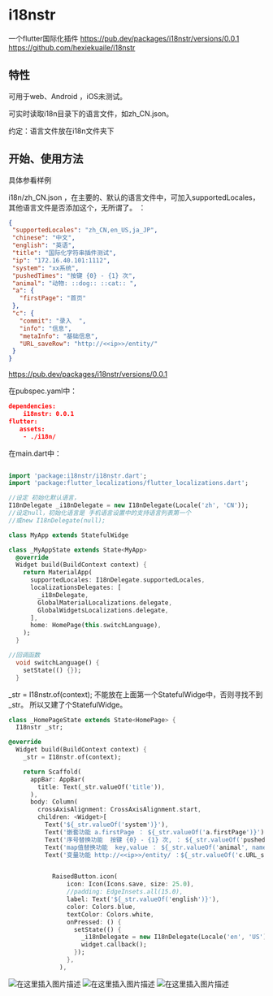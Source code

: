 # i18nstr

一个flutter国际化插件
https://pub.dev/packages/i18nstr/versions/0.0.1
https://github.com/hexiekuaile/i18nstr
## 特性

可用于web、Android ，iOS未测试。

可实时读取i18n目录下的语言文件，如zh_CN.json。

约定：语言文件放在i18n文件夹下
 
 ## 开始、使用方法
 具体参看样例
 
 i18n/zh_CN.json ，在主要的、默认的语言文件中，可加入supportedLocales，其他语言文件是否添加这个，无所谓了。
 ：
 ```json
{
  "supportedLocales": "zh_CN,en_US,ja_JP",
  "chinese": "中文",
  "english": "英语",
  "title": "国际化字符串插件测试",
  "ip": "172.16.40.101:1112",
  "system": "xx系统",
  "pushedTimes": "按键 {0} - {1} 次",
  "animal": "动物: ::dog:: ::cat:: ",
  "a": {
    "firstPage": "首页"
  },
  "c": {
    "commit": "录入  ",
    "info": "信息",
    "metaInfo": "基础信息",
    "URL_saveRow": "http://<<ip>>/entity/"
  }
}
```
https://pub.dev/packages/i18nstr/versions/0.0.1

在pubspec.yaml中：
```json
dependencies:
    i18nstr: 0.0.1
flutter:
   assets:
    - ./i18n/
```
 
 在main.dart中：
 ```dart

import 'package:i18nstr/i18nstr.dart';
import 'package:flutter_localizations/flutter_localizations.dart';

//设定 初始化默认语言，
I18nDelegate _i18nDelegate = new I18nDelegate(Locale('zh', 'CN'));
//设定null，初始化语言是 手机语言设置中的支持语言列表第一个 
//或new I18nDelegate(null);
```

```dart
class MyApp extends StatefulWidge

class _MyAppState extends State<MyApp> 
  @override
  Widget build(BuildContext context) {
    return MaterialApp(
      supportedLocales: I18nDelegate.supportedLocales,
      localizationsDelegates: [
        _i18nDelegate,
        GlobalMaterialLocalizations.delegate,
        GlobalWidgetsLocalizations.delegate,
      ],
      home: HomePage(this.switchLanguage),
    );
  }

//回调函数
  void switchLanguage() {
    setState(() {});
  }
```
_str = I18nstr.of(context);
不能放在上面第一个StatefulWidge中，否则寻找不到_str。
所以又建了个StatefulWidge。
```dart
class _HomePageState extends State<HomePage> {
  I18nstr _str;

@override
  Widget build(BuildContext context) {
    _str = I18nstr.of(context);

    return Scaffold(
      appBar: AppBar(
        title: Text(_str.valueOf('title')),
      ),
      body: Column(
        crossAxisAlignment: CrossAxisAlignment.start,
        children: <Widget>[
          Text('${_str.valueOf('system')}'),
          Text('嵌套功能 a.firstPage ： ${_str.valueOf('a.firstPage')}'),
          Text('序号替换功能  按键 {0} - {1} 次, ： ${_str.valueOf('pushedTimes', args: [50, 80])}'),
          Text('map值替换功能  key,value ： ${_str.valueOf('animal', namedArgs: {'dog': '小狗', 'cat': '小猫'})}'),
          Text('变量功能 http://<<ip>>/entity/ ：${_str.valueOf('c.URL_saveRow')}'),


            RaisedButton.icon(
                icon: Icon(Icons.save, size: 25.0),
                //padding: EdgeInsets.all(15.0),
                label: Text('${_str.valueOf('english')}'),
                color: Colors.blue,
                textColor: Colors.white,
                onPressed: () {
                  setState(() {
                    _i18nDelegate = new I18nDelegate(Locale('en', 'US'));
                    widget.callback();
                  });
                },
              ),
```
 
![在这里插入图片描述](https://imgconvert.csdnimg.cn/aHR0cHM6Ly9yYXcuZ2l0aHVidXNlcmNvbnRlbnQuY29tL2hleGlla3VhaWxlL2kxOG5zdHIvbWFzdGVyL2V4YW1wbGUvaW1hZ2VzLzEucG5n?x-oss-process=image/format,png)
![在这里插入图片描述](https://imgconvert.csdnimg.cn/aHR0cHM6Ly9yYXcuZ2l0aHVidXNlcmNvbnRlbnQuY29tL2hleGlla3VhaWxlL2kxOG5zdHIvbWFzdGVyL2V4YW1wbGUvaW1hZ2VzLzIucG5n?x-oss-process=image/format,png)
![在这里插入图片描述](https://imgconvert.csdnimg.cn/aHR0cHM6Ly9yYXcuZ2l0aHVidXNlcmNvbnRlbnQuY29tL2hleGlla3VhaWxlL2kxOG5zdHIvbWFzdGVyL2V4YW1wbGUvaW1hZ2VzLzMucG5n?x-oss-process=image/format,png)
 
      
